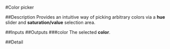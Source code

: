 #Color picker

##Description
Provides an intuitive way of picking arbitrary colors via a **hue** slider and **saturation/value** selection area.

##Inputs
##Outputs
###color
The selected **color**.

##Detail

